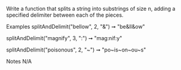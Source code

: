 Write a function that splits a string into substrings of size n, adding a specified delimiter between each of the pieces.

Examples
splitAndDelimit("bellow", 2, "&") ➞ "be&ll&ow"

splitAndDelimit("magnify", 3, ":") ➞ "mag:nif:y"

splitAndDelimit("poisonous", 2, "~") ➞ "po~is~on~ou~s"

Notes
N/A